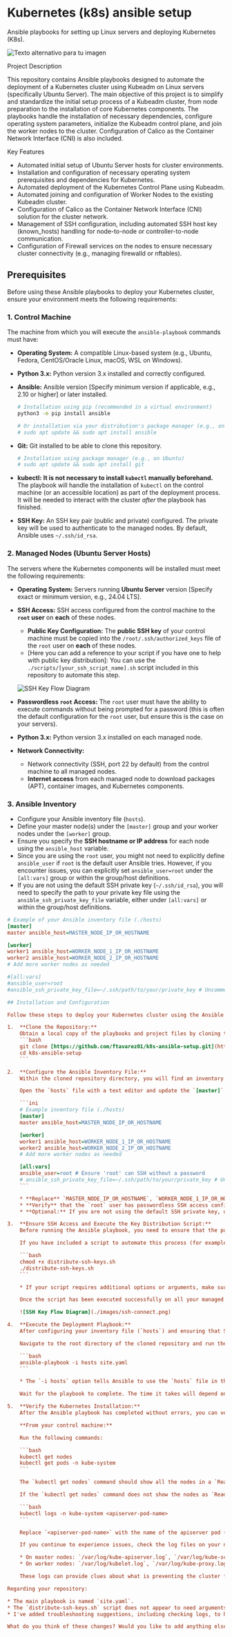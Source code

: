 # Kubernetes (k8s) ansible setup
Ansible playbooks for setting up Linux servers and deploying Kubernetes (K8s).

![Texto alternativo para tu imagen](./images/ansible-k8s-diagram.png)

Project Description

This repository contains Ansible playbooks designed to automate the deployment of a Kubernetes cluster using Kubeadm on Linux servers (specifically Ubuntu Server). The main objective of this project is to simplify and standardize the initial setup process of a Kubeadm cluster, from node preparation to the installation of core Kubernetes components. The playbooks handle the installation of necessary dependencies, configure operating system parameters, initialize the Kubeadm control plane, and join the worker nodes to the cluster. Configuration of Calico as the Container Network Interface (CNI) is also included.

Key Features

* Automated initial setup of Ubuntu Server hosts for cluster environments.
* Installation and configuration of necessary operating system prerequisites and dependencies for Kubernetes.
* Automated deployment of the Kubernetes Control Plane using Kubeadm.
* Automated joining and configuration of Worker Nodes to the existing Kubeadm cluster.
* Configuration of Calico as the Container Network Interface (CNI) solution for the cluster network.
* Management of SSH configuration, including automated SSH host key (known_hosts) handling for node-to-node or controller-to-node communication.
* Configuration of Firewall services on the nodes to ensure necessary cluster connectivity (e.g., managing firewalld or nftables).

## Prerequisites

Before using these Ansible playbooks to deploy your Kubernetes cluster, ensure your environment meets the following requirements:

### 1. Control Machine

The machine from which you will execute the `ansible-playbook` commands must have:

* **Operating System:** A compatible Linux-based system (e.g., Ubuntu, Fedora, CentOS/Oracle Linux, macOS, WSL on Windows).
* **Python 3.x:** Python version 3.x installed and correctly configured.
* **Ansible:** Ansible version [Specify minimum version if applicable, e.g., 2.10 or higher] or later installed.
  
    ```bash
    # Installation using pip (recommended in a virtual environment)
    python3 -m pip install ansible

    # Or installation via your distribution's package manager (e.g., on Ubuntu)
    # sudo apt update && sudo apt install ansible
    ```
* **Git:** Git installed to be able to clone this repository.
    ```bash
    # Installation using package manager (e.g., on Ubuntu)
    # sudo apt update && sudo apt install git
    ```
* **kubectl:** **It is not necessary to install `kubectl` manually beforehand.** The playbook will handle the installation of `kubectl` on the control machine (or an accessible location) as part of the deployment process. It will be needed to interact with the cluster *after* the playbook has finished.
* **SSH Key:** An SSH key pair (public and private) configured. The private key will be used to authenticate to the managed nodes. By default, Ansible uses `~/.ssh/id_rsa`.


### 2. Managed Nodes (Ubuntu Server Hosts)

The servers where the Kubernetes components will be installed must meet the following requirements:

* **Operating System:** Servers running **Ubuntu Server** version [Specify exact or minimum version, e.g., 24.04 LTS].
* **SSH Access:** SSH access configured from the control machine to the **`root` user** on **each** of these nodes.
    * **Public Key Configuration:** The **public SSH key** of your control machine must be copied into the `/root/.ssh/authorized_keys` file of the `root` user on **each** of these nodes.
    * [Here you can add a reference to your script if you have one to help with public key distribution]: You can use the `./scripts/[your_ssh_script_name].sh` script included in this repository to automate this step.

    ![SSH Key Flow Diagram](./images/ssh-connect.png)

* **Passwordless `root` Access:** The `root` user must have the ability to execute commands without being prompted for a password (this is often the default configuration for the `root` user, but ensure this is the case on your servers).
* **Python 3.x:** Python version 3.x installed on each managed node.
* **Network Connectivity:**
    * Network connectivity (SSH, port 22 by default) from the control machine to all managed nodes.
    * **Internet access** from each managed node to download packages (APT), container images, and Kubernetes components.


### 3. Ansible Inventory

* Configure your Ansible inventory file (`hosts`).
* Define your master node(s) under the `[master]` group and your worker nodes under the `[worker]` group.
* Ensure you specify the **SSH hostname or IP address** for each node using the `ansible_host` variable.
* Since you are using the `root` user, you might not need to explicitly define `ansible_user` if `root` is the default user Ansible tries. However, if you encounter issues, you can explicitly set `ansible_user=root` under the `[all:vars]` group or within the group/host definitions.
* If you are not using the default SSH private key (`~/.ssh/id_rsa`), you will need to specify the path to your private key file using the `ansible_ssh_private_key_file` variable, either under `[all:vars]` or within the group/host definitions.

```ini
# Example of your Ansible inventory file (./hosts)
[master]
master ansible_host=MASTER_NODE_IP_OR_HOSTNAME

[worker]
worker1 ansible_host=WORKER_NODE_1_IP_OR_HOSTNAME
worker2 ansible_host=WORKER_NODE_2_IP_OR_HOSTNAME
# Add more worker nodes as needed

#[all:vars]
#ansible_user=root
#ansible_ssh_private_key_file=~/.ssh/path/to/your/private_key # Uncomment and adjust if needed

## Installation and Configuration

Follow these steps to deploy your Kubernetes cluster using the Ansible playbooks:

1.  **Clone the Repository:**
    Obtain a local copy of the playbooks and project files by cloning the repository from GitHub.
    ```bash
    git clone [https://github.com/ftavarez01/k8s-ansible-setup.git](https://github.com/ftavarez01/k8s-ansible-setup.git)
    cd k8s-ansible-setup
    ```

2.  **Configure the Ansible Inventory File:**
    Within the cloned repository directory, you will find an inventory file named `hosts`. You need to edit this file to specify the IP addresses or hostnames of your Ubuntu servers where you will deploy Kubernetes.

    Open the `hosts` file with a text editor and update the `[master]` and `[worker]` sections with your server information.

    ```ini
    # Example inventory file (./hosts)
    [master]
    master ansible_host=MASTER_NODE_IP_OR_HOSTNAME

    [worker]
    worker1 ansible_host=WORKER_NODE_1_IP_OR_HOSTNAME
    worker2 ansible_host=WORKER_NODE_2_IP_OR_HOSTNAME
    # Add more worker nodes as needed

    [all:vars]
    ansible_user=root # Ensure 'root' can SSH without a password
    # ansible_ssh_private_key_file=~/.ssh/path/to/your/private_key # Uncomment and adjust if you are not using the default key
    ```

    * **Replace** `MASTER_NODE_IP_OR_HOSTNAME`, `WORKER_NODE_1_IP_OR_HOSTNAME`, `WORKER_NODE_2_IP_OR_HOSTNAME`, etc., with the actual IP addresses or hostnames of your servers.
    * **Verify** that the `root` user has passwordless SSH access configured (using public key authentication).
    * **Optional:** If you are not using the default SSH private key, uncomment and adjust the path to your private key file.

3.  **Ensure SSH Access and Execute the Key Distribution Script:**
    Before running the Ansible playbook, you need to ensure that the public SSH key of your control machine is correctly installed on the managed nodes to allow passwordless authentication.

    If you have included a script to automate this process (for example, `distribute-ssh-keys.sh`), navigate to the directory where the script is located (likely the repository root or a subdirectory like `./scripts/`) and execute it as follows:

    ```bash
    chmod +x distribute-ssh-keys.sh
    ./distribute-ssh-keys.sh
    ```

    * If your script requires additional options or arguments, make sure to provide them. Currently, your script does not appear to need arguments.

    Once the script has been executed successfully on all your managed nodes, SSH access with public key authentication should be configured.

    ![SSH Key Flow Diagram](./images/ssh-connect.png)

4.  **Execute the Deployment Playbook:**
    After configuring your inventory file (`hosts`) and ensuring that SSH access is working correctly, you can execute the Ansible playbook to start the Kubernetes cluster deployment.

    Navigate to the root directory of the cloned repository and run the following Ansible command:

    ```bash
    ansible-playbook -i hosts site.yaml
    ```

    * The `-i hosts` option tells Ansible to use the `hosts` file in the current directory as the inventory. If your inventory file has a different name, adjust it accordingly (e.g., `-i /path/to/my_inventory`).

    Wait for the playbook to complete. The time it takes will depend on the number of nodes and your network speed. Once finished, your Kubernetes cluster should be deployed and configured.

5.  **Verify the Kubernetes Installation:**
    After the Ansible playbook has completed without errors, you can verify that the Kubernetes cluster has been deployed correctly using the `kubectl` tool.

    **From your control machine:**

    Run the following commands:

    ```bash
    kubectl get nodes
    kubectl get pods -n kube-system
    ```

    The `kubectl get nodes` command should show all the nodes in a `Ready` state. The `kubectl get pods -n kube-system` command should show the essential system pods in a `Running` state.

    If the `kubectl get nodes` command does not show the nodes as `Ready` after a few minutes, check the logs of the control plane pods to identify potential errors.

    ```bash
    kubectl logs -n kube-system <apiserver-pod-name>
    ```

    Replace `<apiserver-pod-name>` with the name of the apiserver pod (you can find it with `kubectl get pods -n kube-system`).

    If you continue to experience issues, check the log files on your nodes for more information.

    * On master nodes: `/var/log/kube-apiserver.log`, `/var/log/kube-scheduler.log`, `/var/log/kube-controller-manager.log`
    * On worker nodes: `/var/log/kubelet.log`, `/var/log/kube-proxy.log`

    These logs can provide clues about what is preventing the cluster from starting correctly.

Regarding your repository:

* The main playbook is named `site.yaml`.
* The `distribute-ssh-keys.sh` script does not appear to need arguments, but it's important that the user runs `chmod +x distribute-ssh-keys.sh` to make it executable.
* I've added troubleshooting suggestions, including checking logs, to help users diagnose deployment issues.

What do you think of these changes? Would you like to add anything else, such as instructions for configuring `kubectl` locally?
  

